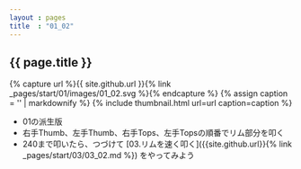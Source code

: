```yaml
---
layout : pages
title  : "01_02"
---
```


## {{ page.title }}

{% capture url %}{{ site.github.url }}{% link _pages/start/01/images/01_02.svg %}{% endcapture %}
{% assign caption = '' | markdownify %}
{% include thumbnail.html url=url caption=caption %}


* 01の派生版
* 右手Thumb、左手Thumb、右手Tops、左手Topsの順番でリム部分を叩く
* 240まで叩いたら、つづけて [03.リムを速く叩く]({{site.github.url}}{% link _pages/start/03/03_02.md %}) をやってみよう
